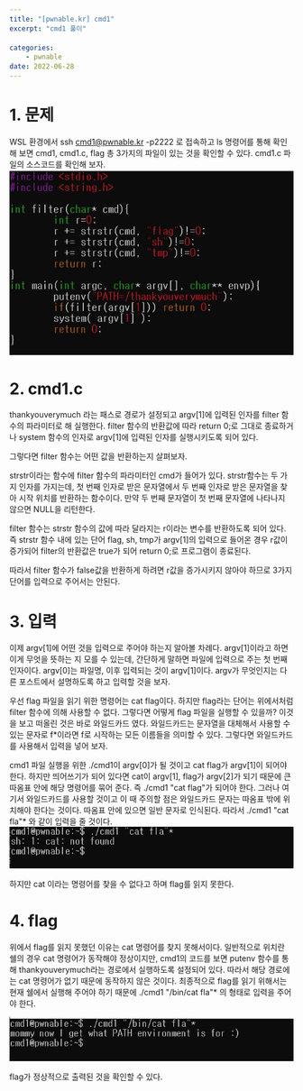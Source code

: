 ```yaml
---
title: "[pwnable.kr] cmd1"
excerpt: "cmd1 풀이"

categories:
    - pwnable
date: 2022-06-28
---
```


# 1. 문제
WSL 환경에서 ssh cmd1@pwnable.kr -p2222 로 접속하고 ls 명령어를 통해 확인해 보면 cmd1, cmd1.c, flag 총 3가지의 파일이 있는 것을 확인할 수 있다.
cmd1.c 파일의 소스코드를 확인해 보자.
![cmd1.c](./img/cmd1.JPG)

# 2. cmd1.c
thankyouverymuch 라는 패스로 경로가 설정되고 argv[1]에 입력된 인자를 filter 함수의 파라미터로 해 실행한다.
filter 함수의 반환값에 따라 return 0;로 그대로 종료하거나 system 함수의 인자로 argv[1]에 입력된 인자를 실행시키도록 되어 있다.

그렇다면 filter 함수는 어떤 값을 반환하는지 살펴보자.

strstr이라는 함수에 filter 함수의 파라미터인 cmd가 들어가 있다. strstr함수는 두 가지 인자를 가지는데, 첫 번째 인자로 받은 문자열에서 두 번째 인자로 받은 문자열을 찾아 시작 위치를 반환하는 함수이다. 만약 두 번째 문자열이 첫 번째 문자열에 나타나지 않으면 NULL을 리턴한다. 

filter 함수는 strstr 함수의 값에 따라 달라지는 r이라는 변수를 반환하도록 되어 있다. 즉 strstr 함수 내에 있는 단어 flag, sh, tmp가 argv[1]의 입력으로 들어온 경우 r값이 증가되어 filter의 반환값은 true가 되어 return 0;로 프로그램이 종료된다.

따라서 filter 함수가 false값을 반환하게 하려면 r값을 증가시키지 않아야 하므로 3가지 단어를 입력으로 주어서는 안된다.

# 3. 입력

이제 argv[1]에 어떤 것을 입력으로 주어야 하는지 알아볼 차례다. argv[1]이라고 하면 이게 무엇을 뜻하는 지 모를 수 있는데, 간단하게 말하면 파일에 입력으로 주는 첫 번째 인자이다. argv[0]는 파일명, 이후 입력되는 것이 argv[1]이다. argv가 무엇인지는 다른 포스트에서 설명하도록 하고 입력할 것을 보자.

우선 flag 파일을 읽기 위한 명령어는 cat flag이다.
하지만 flag라는 단어는 위에서처럼 filter 함수에 의해 사용할 수 없다. 그렇다면 어떻게 flag 파일을 실행할 수 있을까? 이것을 보고 떠올린 것은 바로 와일드카드 였다. 와일드카드는 문자열을 대체해서 사용할 수 있는 문자로 f*이라면 f로 시작하는 모든 이름들을 의미할 수 있다. 그렇다면 와일드카드를 사용해서 입력을 넣어 보자.

cmd1 파일 실행을 위한 ./cmd1이 argv[0]가 될 것이고
cat flag가 argv[1]이 되어야 한다. 하지만 띄어쓰기가 되어 있다면 cat이 argv[1], flag가 argv[2]가 되기 때문에 큰 따옴표 안에 해당 명령어를 묶어 준다.
즉 ./cmd1 "cat flag"가 되어야 한다. 그러나 여기서 와일드카드를 사용할 것이고 이 때 주의할 점은 와일드카드 문자는 따옴표 밖에 위치해야 한다는 것이다. 따옴표 안에 있으면 일반 문자로 인식된다.
따라서 ./cmd1 "cat fla"* 와 같이 입력을 줄 것이다.
![input1](./img/cmd1-2.jpg)

하지만 cat 이라는 명령어를 찾을 수 없다고 하며 flag를 읽지 못한다.

# 4. flag

위에서 flag를 읽지 못했던 이유는 
cat 명령어를 찾지 못해서이다. 일반적으로 위치란 쉘의 경우 cat 명령어가 동작해야 정상이지만, cmd1의 코드를 보면 putenv 함수를 통해 thankyouverymuch라는 경로에서 실행하도록 설정되어 있다. 따라서 해당 경로에는 cat 명령어가 없기 때문에 동작하지 않은 것이다.
최종적으로 flag를 읽기 위해서는 현재 쉘에서 실행해 주어야 하기 때문에
./cmd1 "/bin/cat fla"* 의 형태로 입력을 주어야 한다.

![flag](./img/cmd1-3.jpg)

flag가 정상적으로 출력된 것을 확인할 수 있다.